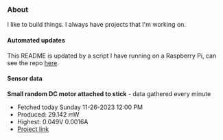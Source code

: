 ### About
I like to build things. I always have projects that I'm working on.

#### Automated updates
This README is updated by a script I have running on a Raspberry Pi, can see the repo [here](https://github.com/jdc-cunningham/raspi-git-repo-updater).

#### Sensor data


**Small random DC motor attached to stick** - data gathered every minute
- Fetched today Sunday 11-26-2023 12:00 PM
- Produced: 29.142 mW
- Highest: 0.049V 0.0016A
- [Project link](https://github.com/jdc-cunningham/turbine-raspi)